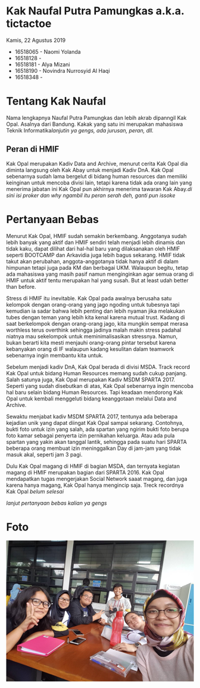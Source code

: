 # Kak Naufal Putra Pamungkas a.k.a. tictactoe
Kamis, 22 Agustus 2019

- 16518065 - Naomi Yolanda
- 16518128 - 
- 16518181 - Alya Mizani
- 16518190 - Novindra Nurrosyid Al Haqi
- 16518348 - 

# Tentang Kak Naufal
Nama lengkapnya Naufal Putra Pamungkas dan lebih akrab dipanngil Kak Opal. Asalnya dari Bandung. Kakak yang satu ini merupakan mahasiswa Teknik Informatika*lanjutin ya gengs, ada jurusan, peran, dll.*

## Peran di HMIF
Kak Opal merupakan Kadiv Data and Archive, menurut cerita Kak Opal dia diminta langsung oleh Kak Abay untuk menjadi Kadiv DnA. Kak Opal sebenarnya sudah lama bergelut di bidang human resources dan memiliki keinginan untuk mencoba divisi lain, tetapi karena tidak ada orang lain yang menerima jabatan ini Kak Opal pun akhirnya menerima tawaran Kak Abay.*di sini isi proker dan why ngambil itu peran serah deh, ganti pun issoke*

# Pertanyaan Bebas
Menurut Kak Opal, HMIF sudah semakin berkembang. Anggotanya sudah lebih banyak yang aktif dan HMIF sendiri telah menjadi lebih dinamis dan tidak kaku, dapat dilihat dari hal-hal baru yang dilaksanakan oleh HMIF seperti BOOTCAMP dan Arkavidia juga lebih bagus sekarang. HMIF tidak takut akan perubahan, anggota-anggotanya tidak hanya aktif di dalam himpunan tetapi juga pada KM dan berbagai UKM. Walaupun begitu, tetap ada mahasiswa yang masih pasif namun menginginkan agar semua orang di HMIF untuk aktif tentu merupakan hal yang susah. But at least udah better than before.

Stress di HMIF itu inevitable. Kak Opal pada awalnya berusaha satu kelompok dengan orang-orang yang jago ngoding untuk tubesnya tapi kemudian ia sadar bahwa lebih penting dan lebih nyaman jika melakukan tubes dengan teman yang lebih kita kenal karena mutual trust. Kadang di saat berkelompok dengan orang-orang jago, kita mungkin sempat merasa worthless terus overthink sehingga jadinya malah makin stress padahal niatnya mau sekelompok untuk meminimalisasikan stressnya. Namun, bukan berarti kita mesti menjauhi orang-orang pintar tersebut karena kebanyakan orang di IF walaupun kadang kesulitan dalam teamwork sebenarnya ingin membantu kita untuk.

Sebelum menjadi kadiv DnA, Kak Opal berada di divisi MSDA. Track record Kak Opal untuk bidang Human Resources memang sudah cukup panjang. Salah satunya juga, Kak Opal merupakan Kadiv MSDM SPARTA 2017. Seperti yang sudah disebutkan di atas, Kak Opal sebenarnya ingin mencoba hal baru selain bidang Human Resources. Tapi keadaan mendorong Kak Opal untuk kembali menggeluti bidang keanggotaan melalui Data and Archive.

Sewaktu menjabat kadiv MSDM SPARTA 2017, tentunya ada beberapa kejadian unik yang dapat diingat Kak Opal sampai sekarang. Contohnya, bukti foto untuk izin yang salah, ada spartan yang ngirim bukti foto berupa foto kamar sebagai penyerta izin pernikahan keluarga. Atau ada pula spartan yang yakin akan tanggal lantik, sehingga pada suatu hari SPARTA beberapa orang membuat izin meninggalkan Day di jam-jam yang tidak masuk akal, seperti jam 3 pagi.

Dulu Kak Opal magang di HMIF di bagian MSDA, dan ternyata kegiatan magang di HMIF merupakan bagian dari SPARTA 2016. Kak Opal mendapatkan tugas mengerjakan Social Network saaat magang, dan juga karena hanya magang, Kak Opal hanya mengincip saja. Treck recordnya Kak Opal *belum selesai*

*lanjut pertanyaan bebas kalian ya gengs*

# Foto
![foto](./16518065-16518128-16518181-16518190-16518348.jpg)
